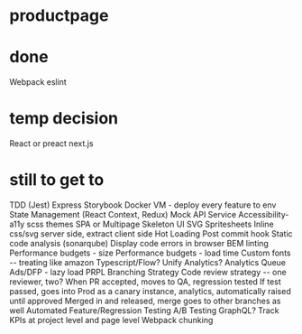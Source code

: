 # productpage

# done
Webpack
eslint

# temp decision
React or preact
next.js

# still to get to
TDD (Jest)
Express
Storybook
Docker VM - deploy every feature to env
State Management (React Context, Redux)
Mock API Service
Accessibility- a11y
scss
themes
SPA or Multipage
Skeleton UI
SVG Spritesheets
Inline css/svg server side, extract client side
Hot Loading
Post commit hook
Static code analysis (sonarqube)
Display code errors in browser
BEM linting
Performance budgets - size
Performance budgets - load time
Custom fonts -- treating like amazon
Typescript/Flow?
Unify Analytics?
Analytics Queue
Ads/DFP - lazy load
PRPL
Branching Strategy
Code review strategy -- one reviewer, two?
When PR accepted, moves to QA, regression tested
If test passed, goes into Prod as a canary instance, analytics, automatically raised until approved
Merged in and released, merge goes to other branches as well
Automated Feature/Regression Testing
A/B Testing
GraphQL?
Track KPIs at project level and page level
Webpack chunking
